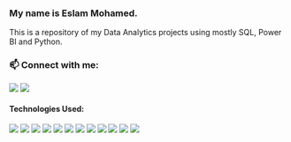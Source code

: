 ### My name is Eslam Mohamed.

This is a repository of my Data Analytics projects using mostly SQL, Power BI and Python.

### 📫 Connect with me:
<a href="mailto:eslam.muhammad.hafez@gmail.com"><img src="https://img.shields.io/badge/Gmail-D14836?style=for-the-badge&logo=gmail&logoColor=white" /></a>
<a href="https://www.linkedin.com/in/eslam-mohamed-b828521a9"><img src="https://img.shields.io/badge/linkedin-%230077B5.svg?style=for-the-badge&logo=linkedin&logoColor=white" /></a>


#### Technologies Used:
<img src="https://img.shields.io/badge/SQL_Server-CC2927?style=for-the-badge&logo=microsoftsqlserver&logoColor=white" />
<img src="https://img.shields.io/badge/SSIS-4479A1?style=for-the-badge&logo=microsoft&logoColor=white" />
<img src="https://img.shields.io/badge/SSRS-F8C000?style=for-the-badge&logo=powerbi&logoColor=white" />
<img src="https://img.shields.io/badge/Power_BI-F2C811?style=for-the-badge&logo=powerbi&logoColor=black" />
<img src="https://img.shields.io/badge/C%23-512BD4?style=for-the-badge&logo=csharp&logoColor=white" />
<img src="https://img.shields.io/badge/Bolt_AI-00B4D8?style=for-the-badge&logo=bolt&logoColor=white" />
<img src="https://img.shields.io/badge/Tableau-E97627?style=for-the-badge&logo=tableau&logoColor=white" />
<img src="https://img.shields.io/badge/Looker_Studio-4285F4?style=for-the-badge&logo=looker&logoColor=white" />
<img src="https://img.shields.io/badge/MYSQL-4479A1?style=for-the-badge&logo=mysql&logoColor=white" />
<img src="https://img.shields.io/badge/Python-14354C?style=for-the-badge&logo=python&logoColor=white" />
<img src="https://img.shields.io/badge/Microsoft_Excel-217346?style=for-the-badge&logo=microsoft-excel&logoColor=white" />
<img src="https://img.shields.io/badge/Markdown-000000?style=for-the-badge&logo=markdown&logoColor=white" />
